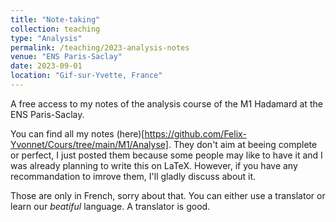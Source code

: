 ```yaml
---
title: "Note-taking"
collection: teaching
type: "Analysis"
permalink: /teaching/2023-analysis-notes
venue: "ENS Paris-Saclay"
date: 2023-09-01
location: "Gif-sur-Yvette, France"
---
```


A free access to my notes of the analysis course of the M1 Hadamard at the ENS Paris-Saclay.

You can find all my notes (here)[https://github.com/Felix-Yvonnet/Cours/tree/main/M1/Analyse]. They don't aim at beeing complete or perfect, I just posted them because some people may like to have it and I was already planning to write this on LaTeX. However, if you have any recommandation to imrove them, I'll gladly discuss about it.

Those are only in French, sorry about that. You can either use a translator or learn our *beatiful* language. A translator is good.
